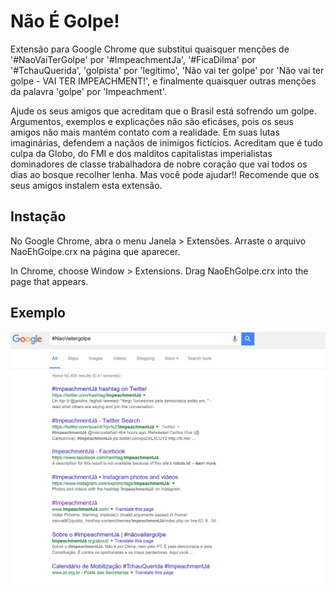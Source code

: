 Não É Golpe!
============

Extensão para Google Chrome que substitui quaisquer menções de '#NaoVaiTerGolpe' por '#ImpeachmentJa', '#FicaDilma' por '#TchauQuerida', 'golpista' por 'legitimo', 'Não vai ter golpe' por 'Não vai ter golpe - VAI TER IMPEACHMENT!', e finalmente quaisquer outras menções da palavra 'golpe' por 'Impeachment'. 

Ajude os seus amigos que acreditam que o Brasil está sofrendo um golpe. Argumentos, exemplos e explicações não são eficáses, pois os seus amigos não mais mantém contato com a realidade. Em suas lutas imaginárias, defendem a naçãos de inimigos fictícios. Acreditam que é tudo culpa da Globo, do FMI e dos malditos capitalistas imperialistas dominadores de classe trabalhadora de nobre coração que vai todos os dias ao bosque recolher lenha. Mas você pode ajudar!! Recomende que os seus amigos instalem esta extensão.


Instação
--------

No Google Chrome, abra o menu Janela > Extensões. Arraste o arquivo NaoEhGolpe.crx na página que aparecer.

In Chrome, choose Window > Extensions.  Drag NaoEhGolpe.crx into the page that appears.


Exemplo
-------

![](exemplo.png)


